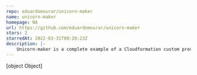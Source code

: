 ```yaml
---
repo: eduardomourar/unicorn-maker
name: unicorn-maker
homepage: NA
url: https://github.com/eduardomourar/unicorn-maker
stars: 2
starredAt: 2022-03-31T00:20:23Z
description: |-
    Unicorn-maker is a complete example of a Cloudformation custom provider. This resource is built in multiple languages, to get you up and running creating Cloudformation custom resources.
---
```


[object Object]

